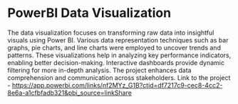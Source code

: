 # PowerBI Data Visualization
The data visualization focuses on transforming raw data into insightful visuals using Power BI.     Various data representation techniques such as bar graphs, pie charts, and line charts were employed to uncover trends and patterns. These visualizations help in analyzing key performance indicators, enabling better decision-making. Interactive dashboards provide dynamic filtering for more in-depth analysis. The project enhances data comprehension and communication across stakeholders.
Link to the project - https://app.powerbi.com/links/nf2MYz_G1B?ctid=df7217c9-cec8-4cc2-8e6a-a1cfbfadb321&pbi_source=linkShare
